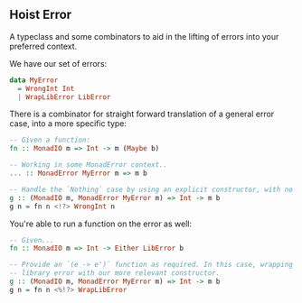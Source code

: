 ## Hoist Error

A typeclass and some combinators to aid in the lifting of errors into your
preferred context.

We have our set of errors:
```haskell
data MyError
  = WrongInt Int
  | WrapLibError LibError
```

There is a combinator for straight forward translation of a general error case,
into a more specific type:
```haskell
-- Given a function:
fn :: MonadIO m => Int -> m (Maybe b)

-- Working in some MonadError context..
... :: MonadError MyError m => m b

-- Handle the `Nothing` case by using an explicit constructor, with no intermediate boilerplate.
g :: (MonadIO m, MonadError MyError m) => Int -> m b
g n = fn n <!?> WrongInt n
```

You're able to run a function on the error as well:
```haskell
-- Given...
fn :: MonadIO m => Int -> Either LibError b

-- Provide an `(e -> e')` function as required. In this case, wrapping a general
-- library error with our more relevant constructor.
g :: (MonadIO m, MonadError MyError m) => Int -> m b
g n = fn n <%!?> WrapLibError
```
